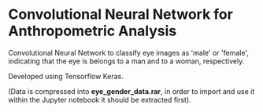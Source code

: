 # Convolutional Neural Network for Anthropometric Analysis
Convolutional Neural Network to classify eye images as 'male' or 'female', indicating that the eye is belongs to a man and to a woman, respectively.

Developed using Tensorflow Keras.

(Data is compressed into **eye_gender_data.rar**, in order to import and use it within the Jupyter notebook it should be extracted first).
